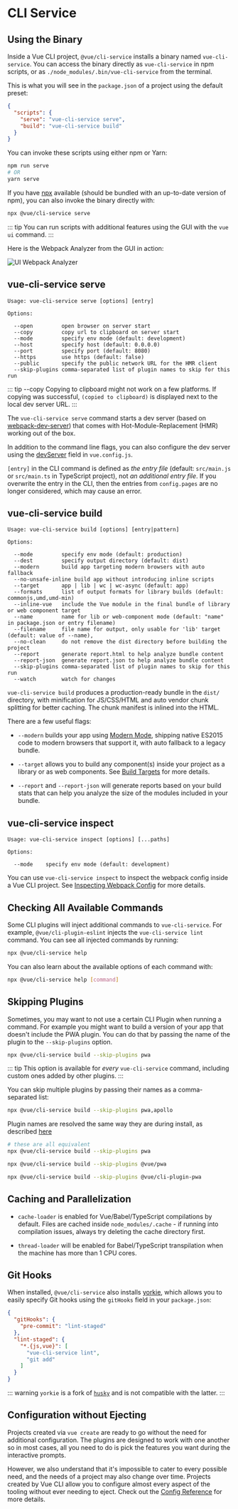 # CLI Service

## Using the Binary

Inside a Vue CLI project, `@vue/cli-service` installs a binary named `vue-cli-service`. You can access the binary directly as `vue-cli-service` in npm scripts, or as `./node_modules/.bin/vue-cli-service` from the terminal.

This is what you will see in the `package.json` of a project using the default preset:

``` json
{
  "scripts": {
    "serve": "vue-cli-service serve",
    "build": "vue-cli-service build"
  }
}
```

You can invoke these scripts using either npm or Yarn:

``` bash
npm run serve
# OR
yarn serve
```

If you have [npx](https://github.com/npm/npx) available (should be bundled with an up-to-date version of npm), you can also invoke the binary directly with:

``` bash
npx @vue/cli-service serve
```

::: tip
You can run scripts with additional features using the GUI with the `vue ui` command.
:::

Here is the Webpack Analyzer from the GUI in action:

![UI Webpack Analyzer](/ui-analyzer.png)

## vue-cli-service serve

```
Usage: vue-cli-service serve [options] [entry]

Options:

  --open         open browser on server start
  --copy         copy url to clipboard on server start
  --mode         specify env mode (default: development)
  --host         specify host (default: 0.0.0.0)
  --port         specify port (default: 8080)
  --https        use https (default: false)
  --public       specify the public network URL for the HMR client
  --skip-plugins comma-separated list of plugin names to skip for this run
```

::: tip --copy
Copying to clipboard might not work on a few platforms.
If copying was successful, `(copied to clipboard)` is displayed next to the local dev server URL.
:::

The `vue-cli-service serve` command starts a dev server (based on [webpack-dev-server](https://github.com/webpack/webpack-dev-server)) that comes with Hot-Module-Replacement (HMR) working out of the box.

In addition to the command line flags, you can also configure the dev server using the [devServer](../config/#devserver) field in `vue.config.js`.

`[entry]` in the CLI command is defined as *the entry file* (default: `src/main.js` or `src/main.ts` in TypeScript project), not *an additional entry file*. If you overwrite the entry in the CLI, then the entries from `config.pages` are no longer considered, which may cause an error.

## vue-cli-service build

```
Usage: vue-cli-service build [options] [entry|pattern]

Options:

  --mode         specify env mode (default: production)
  --dest         specify output directory (default: dist)
  --modern       build app targeting modern browsers with auto fallback
  --no-unsafe-inline build app without introducing inline scripts
  --target       app | lib | wc | wc-async (default: app)
  --formats      list of output formats for library builds (default: commonjs,umd,umd-min)
  --inline-vue   include the Vue module in the final bundle of library or web component target
  --name         name for lib or web-component mode (default: "name" in package.json or entry filename)
  --filename     file name for output, only usable for 'lib' target (default: value of --name),
  --no-clean     do not remove the dist directory before building the project
  --report       generate report.html to help analyze bundle content
  --report-json  generate report.json to help analyze bundle content
  --skip-plugins comma-separated list of plugin names to skip for this run
  --watch        watch for changes
```

`vue-cli-service build` produces a production-ready bundle in the `dist/` directory, with minification for JS/CSS/HTML and auto vendor chunk splitting for better caching. The chunk manifest is inlined into the HTML.

There are a few useful flags:

- `--modern` builds your app using [Modern Mode](./browser-compatibility.md#modern-mode), shipping native ES2015 code to modern browsers that support it, with auto fallback to a legacy bundle.

- `--target` allows you to build any component(s) inside your project as a library or as web components. See [Build Targets](./build-targets.md) for more details.

- `--report` and `--report-json` will generate reports based on your build stats that can help you analyze the size of the modules included in your bundle.

## vue-cli-service inspect

```
Usage: vue-cli-service inspect [options] [...paths]

Options:

  --mode    specify env mode (default: development)
```

You can use `vue-cli-service inspect` to inspect the webpack config inside a Vue CLI project. See [Inspecting Webpack Config](./webpack.md#inspecting-the-project-s-webpack-config) for more details.

## Checking All Available Commands

Some CLI plugins  will inject additional commands to `vue-cli-service`. For example, `@vue/cli-plugin-eslint` injects the `vue-cli-service lint` command. You can see all injected commands by running:

``` bash
npx @vue/cli-service help
```

You can also learn about the available options of each command with:

``` bash
npx @vue/cli-service help [command]
```

## Skipping Plugins

Sometimes, you may want to not use a certain CLI Plugin when running a command. For example you might want to build a version of your app that doesn't include the PWA plugin. You can do that by passing the name of the plugin to the `--skip-plugins` option.

```bash
npx @vue/cli-service build --skip-plugins pwa
```

::: tip
This option is available for _every_ `vue-cli-service` command, including custom ones added by other plugins.
:::

You can skip multiple plugins by passing their names as a comma-separated list:

```bash
npx @vue/cli-service build --skip-plugins pwa,apollo
```

Plugin names are resolved the same way they are during install, as described [here](./plugins-and-presets.md#installing-plugins-in-an-existing-project)

``` bash
# these are all equivalent
npx @vue/cli-service build --skip-plugins pwa

npx @vue/cli-service build --skip-plugins @vue/pwa

npx @vue/cli-service build --skip-plugins @vue/cli-plugin-pwa
```

## Caching and Parallelization

- `cache-loader` is enabled for Vue/Babel/TypeScript compilations by default. Files are cached inside `node_modules/.cache` - if running into compilation issues, always try deleting the cache directory first.

- `thread-loader` will be enabled for Babel/TypeScript transpilation when the machine has more than 1 CPU cores.

## Git Hooks

When installed, `@vue/cli-service` also installs [yorkie](https://github.com/yyx990803/yorkie), which allows you to easily specify Git hooks using the `gitHooks` field in your `package.json`:

``` json
{
  "gitHooks": {
    "pre-commit": "lint-staged"
  },
  "lint-staged": {
    "*.{js,vue}": [
      "vue-cli-service lint",
      "git add"
    ]
  }
}
```

::: warning
`yorkie` is a fork of [`husky`](https://github.com/typicode/husky) and is not compatible with the latter.
:::

## Configuration without Ejecting

Projects created via `vue create` are ready to go without the need for additional configuration. The plugins are designed to work with one another so in most cases, all you need to do is pick the features you want during the interactive prompts.

However, we also understand that it's impossible to cater to every possible need, and the needs of a project may also change over time. Projects created by Vue CLI allow you to configure almost every aspect of the tooling without ever needing to eject. Check out the [Config Reference](../config/) for more details.
